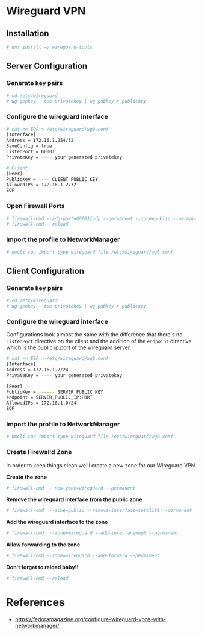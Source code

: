 # Wireguard VPN

## Installation

```bash
# dnf install -y wireguard-tools
```

## Server Configuration

### Generate key pairs
```bash
# cd /etc/wireguard
# wg genkey | tee privatekey | wg pubkey > publickey
```

### Configure the wireguard interface
```bash
# cat << EOF > /etc/wireguard/wg0.conf
[Interface]
Address = 172.16.1.254/32
SaveConfig = true
ListenPort = 60001
PrivateKey = ---- your generated privatekey

# Client
[Peer]
PublicKey = ---- CLIENT PUBLIC KEY
AllowedIPs = 172.16.1.2/32
EOF
```

### Open Firewall Ports
```bash
# firewall-cmd --add-port=60001/udp --permanent --zone=public --permanent
# firewall-cmd --reload
```

### Import the profile to NetworkManager
```bash
# nmcli con import type wireguard file /etc/wireguard/wg0.conf
```


## Client Configuration

### Generate key pairs
```bash
# cd /etc/wireguard
# wg genkey | tee privatekey | wg pubkey > publickey
```

### Configure the wireguard interface
Configurations look almost the same with the difference that there's no `ListenPort` directive on the client and the addition of the `endpoint` directive which is the public ip:port of the wireguard server.

```bash
# cat << EOF > /etc/wireguard/wg0.conf
[Interface]
Address = 172.16.1.2/24
PrivateKey = ---- your generated privatekey

[Peer]
PublicKey = ------ SERVER PUBLIC KEY
endpoint = SERVER_PUBLIC_IP:PORT
AllowedIPs = 172.16.1.0/24
EOF
```

### Import the profile to NetworkManager
```bash
# nmcli con import type wireguard file /etc/wireguard/wg0.conf
```

### Create Firewalld Zone

In order to keep things clean we'll create a new zone for our Wireguard VPN

**Create the zone**
```bash
# firewall-cmd  --new-zone=wireguard --permanent
```

**Remove the wireguard interface from the public zone**
```bash
# firewall-cmd  --zone=public --remove-interface=sotolito --permanent
```

**Add the wireguard interface to the zone**
```bash
# firewall-cmd  --zone=wireguard --add-interface=wg0 --permanent
```

**Allow forwarding to the zone**
```bash
# firewall-cmd --zone=wireguard --add-forward --permanent
```

**Don't forget to reload baby!!**
```bash
# firewall-cmd --reload
```


# References
* https://fedoramagazine.org/configure-wireguard-vpns-with-networkmanager/
